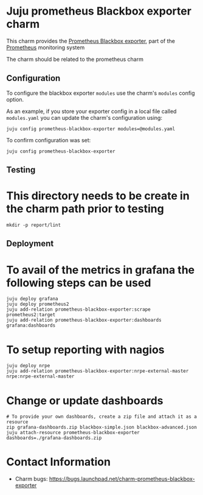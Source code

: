 # Juju prometheus Blackbox exporter charm

This charm provides the [Prometheus Blackbox exporter](https://github.com/prometheus/blackbox_exporter), part of the [Prometheus](https://prometheus.io/) monitoring system

The charm should be related to the prometheus charm

## Configuration

To configure the blackbox exporter `modules` use the charm's `modules` config option.

As an example, if you store your exporter config in a local file called `modules.yaml`
you can update the charm's configuration using:

    juju config prometheus-blackbox-exporter modules=@modules.yaml

To confirm configuration was set:

    juju config prometheus-blackbox-exporter

## Testing

# This directory needs to be create in the charm path prior to testing
```
mkdir -p report/lint
```

## Deployment

# To avail of the metrics in grafana the following steps can be used
```
juju deploy grafana
juju deploy prometheus2
juju add-relation prometheus-blackbox-exporter:scrape prometheus2:target
juju add-relation prometheus-blackbox-exporter:dashboards grafana:dashboards
```

# To setup reporting with nagios
```
juju deploy nrpe
juju add-relation prometheus-blackbox-exporter:nrpe-external-master  nrpe:nrpe-external-master
```

# Change or update dashboards
```
# To provide your own dashboards, create a zip file and attach it as a resource 
zip grafana-dashboards.zip blackbox-simple.json blackbox-advanced.json
juju attach-resource prometheus-blackbox-exporter dashboards=./grafana-dashboards.zip
```

# Contact Information
- Charm bugs: https://bugs.launchpad.net/charm-prometheus-blackbox-exporter
